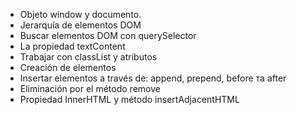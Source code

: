 - Objeto window y documento.
- Jerarquía de elementos DOM
- Buscar elementos DOM con querySelector
- La propiedad textContent
- Trabajar con classList y atributos
- Creación de elementos
- Insertar elementos a través de: append, prepend, before та after
- Eliminación por el método remove
- Propiedad InnerHTML y método insertAdjacentHTML
